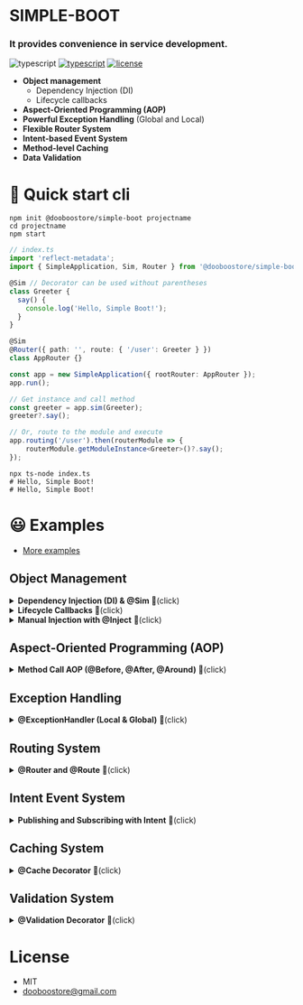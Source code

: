 # SIMPLE-BOOT

### It provides convenience in service development.
![typescript](https://img.shields.io/badge/-typescript-black?logo=typescript) [![typescript](https://img.shields.io/badge/-npm-black?logo=npm)](https://www.npmjs.com/package/simple-boot-core) [![license](https://img.shields.io/badge/license-MIT-green)](LICENSE.md)

- **Object management**
    - Dependency Injection (DI)
    - Lifecycle callbacks
- **Aspect-Oriented Programming (AOP)**
- **Powerful Exception Handling** (Global and Local)
- **Flexible Router System**
- **Intent-based Event System**
- **Method-level Caching**
- **Data Validation**

# 🚀 Quick start cli
```shell
npm init @dooboostore/simple-boot projectname
cd projectname
npm start
```

```typescript
// index.ts
import 'reflect-metadata';
import { SimpleApplication, Sim, Router } from '@dooboostore/simple-boot';

@Sim // Decorator can be used without parentheses
class Greeter {
  say() {
    console.log('Hello, Simple Boot!');
  }
}

@Sim
@Router({ path: '', route: { '/user': Greeter } })
class AppRouter {}

const app = new SimpleApplication({ rootRouter: AppRouter });
app.run();

// Get instance and call method
const greeter = app.sim(Greeter);
greeter?.say();

// Or, route to the module and execute
app.routing('/user').then(routerModule => {
    routerModule.getModuleInstance<Greeter>()?.say();
});
```

```shell
npx ts-node index.ts
# Hello, Simple Boot!
# Hello, Simple Boot!
```

# 😃 Examples

- [More examples](./examples)

## Object Management

<details>
  <summary><strong>Dependency Injection (DI) & @Sim</strong> 🔻(click)</summary>

`@Sim` is the core decorator that marks a class for management by the Simple Boot container. It can be used with or without parentheses (`@Sim` or `@Sim()`). It handles dependency injection automatically based on constructor parameter types.

```typescript
@Sim // Using without parentheses for default settings
class ProjectService {
  sum(x: number, y: number): number {
    return x + y;
  }
}

@Sim() // Using with parentheses is also valid
class User {
  constructor(private projectService: ProjectService) {}

  calculate() {
    const result = this.projectService.sum(5, 25);
    console.log(`Calculation result is: ${result}`);
  }
}

// somewhere in your app
const user = app.sim(User);
user?.calculate(); //-> Calculation result is: 30
```

### `SimConfig`

You can provide a configuration object to `@Sim` to customize its behavior.

```typescript
export enum Lifecycle {
  Singleton = 'Singleton', // (Default) Same instance every time.
  Transient = 'Transient'  // A new instance is created on each request.
}

export interface SimConfig {
  symbol?: Symbol | Symbol[]; // Register with a Symbol for lookup
  scheme?: string | string[]; // Register with a string scheme for lookup
  scope?: Lifecycle;        // Singleton or Transient
  autoCreate?: boolean;     // Create instance automatically on startup
  proxy?: Function | Function[]; // Apply proxy handlers
  type?: Function | Function[]; // Register under a different type (e.g., an interface)
  using?: Function | Function[]; // Explicitly declare dependencies
}

@Sim({ scope: Lifecycle.Transient, scheme: 'MyService' })
class MyTransientService {}
```

</details>

<details>
  <summary><strong>Lifecycle Callbacks</strong> 🔻(click)</summary>

Classes managed by `@Sim` can hook into lifecycle events.

- **`OnSimCreate`**: Called immediately after the instance is created.
- **`@PostConstruct`**: A decorator for a method that should be called after the instance is created. It's an alternative to `OnSimCreate`.
- **`OnSimCreateCompleted`**: Called after all proxy objects and AOP features have been applied to the instance. The original, proxied `this` is passed as an argument.
- **`OnRouting`**: Called when the router navigates to a component. It receives routing data as an argument.

```typescript
import { OnSimCreate, OnSimCreateCompleted, PostConstruct, Sim, OnRouting, RoutingDataSet } from '@dooboostore/simple-boot';

@Sim
class MyComponent implements OnSimCreate, OnSimCreateCompleted<MyComponent>, OnRouting {
  constructor() {
    console.log('1. Constructor called');
  }

  onSimCreate(): void {
    console.log('2. onSimCreate called');
  }

  @PostConstruct()
  initialize() {
      console.log('3. @PostConstruct method called');
  }

  onSimCreateProxyCompleted(proxyThis: MyComponent): void {
    console.log('4. onSimCreateProxyCompleted called');
    // proxyThis is the fully initialized, proxied instance
  }

  async onRouting(r: RoutingDataSet): Promise<void> {
    console.log('5. onRouting called', r);
  }
}
```

</details>

<details>
<summary><strong>Manual Injection with @Inject</strong> 🔻(click)</summary>

Use `@Inject` for more complex scenarios, like injecting a specific implementation for an interface or abstract class using a `scheme` or `symbol`.

```typescript
abstract class UserServiceBase {}

@Sim({ scheme: 'UserService' })
class UserServiceImpl extends UserServiceBase { /* ... */ }

@Sim
class UserController {
  constructor(
    @Inject({ scheme: 'UserService' }) private userService: UserServiceBase
  ) {}
}
```

</details>

## Aspect-Oriented Programming (AOP)

<details>
  <summary><strong>Method Call AOP (@Before, @After, @Around)</strong> 🔻(click)</summary>

Simple Boot provides decorators to intercept method calls.

- **`@Before`**: Runs before the target method.
- **`@After`**: Runs after the target method completes (regardless of success or failure).
- **`@Around`**: A powerful decorator that wraps the original method, allowing you to control the arguments before execution and the return value after.

```typescript
import { Sim, Before, After, Around, AroundForceReturn } from '@dooboostore/simple-boot';

const LoggingAround = () => Around({
    before: (obj, propertyKey, args) => {
        console.log(`[${propertyKey}] Before with args:`, args);
        // You can modify arguments here
        return args.map(arg => typeof arg === 'number' ? arg * 2 : arg);
    },
    after: (obj, propertyKey, args, beforeReturn) => {
        console.log(`[${propertyKey}] After with result:`, beforeReturn);
        // You can force a different return value
        if (beforeReturn > 10) {
            throw new AroundForceReturn("Value is too high!");
        }
        return beforeReturn;
    }
});

@Sim
class Calculator {
    @Before({ property: 'add' })
    logBefore() {
        console.log('Preparing to add...');
    }

    @After({ property: 'add' })
    logAfter() {
        console.log('Addition complete.');
    }

    @LoggingAround()
    add(a: number, b: number): number {
        console.log('Executing add method');
        return a + b;
    }
}

// Calling calculator.add(3, 4) would output:
// Preparing to add...
// [add] Before with args: [ 3, 4 ]
// Executing add method
// [add] After with result: 14
// Addition complete.
// The final return value would be "Value is too high!" because of AroundForceReturn.
```

</details>

## Exception Handling

<details>
  <summary><strong>@ExceptionHandler (Local & Global)</strong> 🔻(click)</summary>

Simple Boot provides a powerful exception handling mechanism using the `@ExceptionHandler` decorator, which can be used both locally within a class or globally in a dedicated `Advice` class.

### Local Exception Handler

```typescript
class MyError extends Error {}

@Sim
class UserService {
  @ExceptionHandler({ type: MyError })
  handleMyError(e: MyError) {
    console.error(`Caught a specific MyError: ${e.message}`);
  }

  @ExceptionHandler()
  handleAllOtherErrors(e: any) {
    console.error(`Caught a generic error:`, e);
  }

  doSomething() {
    throw new MyError('Something went wrong!');
  }
}
```

### Global Exception Advice

For cross-cutting concerns, you can define handlers in a global advice class.

```typescript
@Sim
class GlobalAdvice {
  @ExceptionHandler({ type: Error })
  handleAllErrors(e: Error) {
    console.log(`[Global Advice] An error occurred: ${e.message}`);
  }
}

// In your application setup
const option = new SimOption({ advice: [GlobalAdvice] });
const app = new SimpleApplication({ rootRouter: AppRouter }, option);
app.run();
```

</details>

## Routing System

<details>
  <summary><strong>@Router and @Route</strong> 🔻(click)</summary>

Simple Boot's routing system maps URL paths to specific classes (`@Sim` modules) or methods within a router class.

### Class-based Routing

Map a path directly to a class. Simple Boot will instantiate it when the route is matched.

```typescript
@Sim
class UserPage {
    // ... logic for the user page
}

@Sim
@Router({
  path: '/app',
  route: {
    '/users': UserPage
  }
})
class AppRouter {}

// Navigating to '/app/users' will activate the UserPage module.
```

### Method-based Routing

Use `@Route` on methods within a `@Router` class to handle specific paths.

```typescript
@Sim
@Router({ path: '/api' })
class ApiRouter {
  @Route({ path: '/health' })
  checkHealth() {
    console.log('API is healthy!');
    return { status: 'ok' };
  }

  @Route({ path: '/users/{id}' })
  getUser(routerModule: RouterModule) {
    const userId = routerModule.pathData?.id;
    console.log(`Fetching user with ID: ${userId}`);
    // ... fetch user logic
  }
}

// Navigating to '/api/health' calls the checkHealth method.
// Navigating to '/api/users/123' calls the getUser method.
```

</details>

## Intent Event System

<details>
  <summary><strong>Publishing and Subscribing with Intent</strong> 🔻(click)</summary>

Simple Boot includes a powerful event system based on `Intent` objects. This allows for decoupled communication between different parts of your application.

- **Publish**: Send an `Intent` to a specific `scheme` or `symbol`.
- **Subscribe**: A method in a `@Sim` module can receive the intent.

```typescript
// Publisher
app.publishIntent('MyService://updateUser', { name: 'Jane Doe' });

// Subscriber
@Sim({ scheme: 'MyService' })
class MyService {
  updateUser(intent: Intent) {
    console.log('Received data:', intent.data); //-> { name: 'Jane Doe' }
  }
}
```

</details>

## Caching System

<details>
  <summary><strong>@Cache Decorator</strong> 🔻(click)</summary>

Simple Boot provides a method-level caching mechanism via the `@Cache` decorator. It can cache the results of a method and automatically handle cache eviction.

### Basic Caching

Cache the result of a method. The cache key is automatically generated from the class and method name.

```typescript
@Sim
class DataService {
    @Cache
    fetchHeavyData() {
        // This expensive operation runs only once.
        console.log('Fetching data...');
        return { data: 'some-heavy-data' };
    }
}
```

### Caching with Dynamic Keys and TTL

```typescript
@Sim
class UserService {
    @Cache({ key: (id: string) => `user:${id}`, ms: 5000 }) // Dynamic key, 5-second TTL
    getUserById(id: string) {
        console.log(`Fetching user ${id} from DB...`);
        return { id, name: 'User ' + id };
    }

    @Cache({ deleteKey: (id: string) => `user:${id}` })
    updateUser(id: string, data: any) {
        console.log(`Updating user ${id}, cache will be cleared.`);
        // ... update logic
    }
}
```

### CacheManager

You can also interact with the cache programmatically by injecting the `CacheManager`.

```typescript
@Sim
class MyCacheController {
    constructor(private cacheManager: CacheManager) {}

    clearUserCache(id: string) {
        this.cacheManager.deleteCacheByKey(`user:${id}`);
    }
}
```

</details>

## Validation System

<details>
  <summary><strong>@Validation Decorator</strong> 🔻(click)</summary>

Simple Boot includes a validation system to ensure the integrity of class properties.

```typescript
import { Sim, Validation, NotEmpty, NotNull, Regexp, execValidationInValid, ValidException } from '@dooboostore/simple-boot';

@Sim
class UserProfile {
    @Validation(NotEmpty)
    @Validation(Regexp(/^[a-zA-Z]+$/))
    name: string = '';

    @Validation(NotNull)
    age: number | null = null;
}

const profile = new UserProfile();
profile.name = '123'; // Invalid name
profile.age = null; // Invalid age

const validationErrors = execValidationInValid(profile);

if (validationErrors.length > 0) {
    throw new ValidException(validationErrors);
}
//-> Throws ValidException with details about 'name' and 'age' fields.
```

</details>

# License

- MIT
- dooboostore@gmail.com
